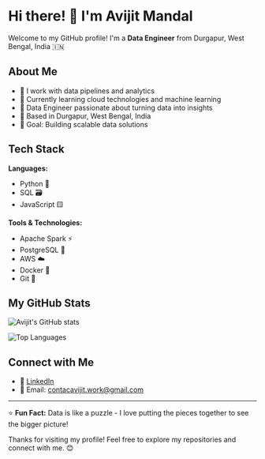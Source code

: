 # Hi there! 👋 I'm Avijit Mandal

Welcome to my GitHub profile! I'm a **Data Engineer** from Durgapur, West Bengal, India 🇮🇳

## About Me
- 🔭 I work with data pipelines and analytics
- 🌱 Currently learning cloud technologies and machine learning
- 💼 Data Engineer passionate about turning data into insights
- 📍 Based in Durgapur, West Bengal, India
- 🎯 Goal: Building scalable data solutions

## Tech Stack
**Languages:**
- Python 🐍
- SQL 🗃️
- JavaScript 🟨

**Tools & Technologies:**
- Apache Spark ⚡
- PostgreSQL 🐘
- AWS ☁️
- Docker 🐳
- Git 🌿

## My GitHub Stats
![Avijit's GitHub stats](https://github-readme-stats.vercel.app/api?username=avijitmandal&show_icons=true&theme=dark)

![Top Languages](https://github-readme-stats.vercel.app/api/top-langs/?username=avijitmandal&layout=compact&theme=dark&langs_count=5)


## Connect with Me
- 💼 [LinkedIn](https://linkedin.com/in/avijitmandal)
- 📧 Email: contacavijit.work@gmail.com

---
⭐ **Fun Fact:** Data is like a puzzle - I love putting the pieces together to see the bigger picture!

Thanks for visiting my profile! Feel free to explore my repositories and connect with me. 😊
